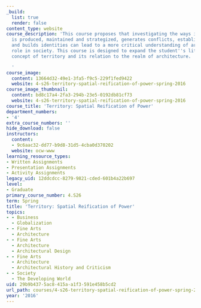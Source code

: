 ```yaml
---
_build:
  list: true
  render: false
content_type: website
course_description: 'This course proposes that investigating the ways in which territory
  is produced, maintained and strategized, generates conflicts, establishes divisions,
  and builds identities can lead to a more critical understanding of architecture''s
  role in society. This course is designed to expand the student''s literacy in the
  concept of territory and its relation to the realm of architecture.

  '
course_image:
  content: 13664d32-49e1-3fa5-f9c5-229f1fed9422
  website: 4-s26-territory-spatial-reification-of-power-spring-2016
course_image_thumbnail:
  content: bd8c17a4-2fa3-294b-23e5-0192db81cf73
  website: 4-s26-territory-spatial-reification-of-power-spring-2016
course_title: 'Territory: Spatial Reification of Power'
department_numbers:
- '4'
extra_course_numbers: ''
hide_download: false
instructors:
  content:
  - 9c6aac32-dd77-b9d8-31d5-4cba0d370202
  website: ocw-www
learning_resource_types:
- Written Assignments
- Presentation Assignments
- Activity Assignments
legacy_uid: 12ddcdcc-8279-9821-cded-601b4a22b697
level:
- Graduate
primary_course_number: 4.S26
term: Spring
title: 'Territory: Spatial Reification of Power'
topics:
- - Business
  - Globalization
- - Fine Arts
  - Architecture
- - Fine Arts
  - Architecture
  - Architectural Design
- - Fine Arts
  - Architecture
  - Architectural History and Criticism
- - Society
  - The Developing World
uid: 29b9b437-5ac8-415a-a1f3-591e458b5cd2
url_path: courses/4-s26-territory-spatial-reification-of-power-spring-2016
year: '2016'
---
```

